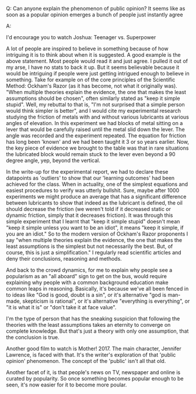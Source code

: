 Q: Can anyone explain the phenomenon of public opinion? It seems like as soon as a popular opinion emerges a bunch of people just instantly agree

A:

I'd encourage you to watch Joshua: Teenager vs. Superpower

A lot of people are inspired to believe in something because of how intriguing it is to think about when it is suggested. A good example is the above statement. Most people would read it and just agree. I pulled it out of my arse, I have no stats to back it up. But it seems believable because it would be intriguing if people were just getting intrigued enough to believe in something. Take for example on of the core principles of the Scientific Method: Ockham's Razor (as it has become, not what it originally was). "When multiple theories explain the evidence, the one that makes the least assumptions should be chosen", often similarly stated as "keep it simple stupid". Well, my rebuttal to that is, "I'm not surprised that a simple person would think simpler is better", and I would cite my experimental research studying the friction of metals with and without various lubricants at various angles of elevation. In this experiment we had blocks of metal sitting on a lever that would be carefully raised until the metal slid down the lever. The angle was recorded and the experiment repeated. The equation for friction has long been 'known' and we had been taught it 3 or so years earlier. Now, the key piece of evidence we brought to the table was that in rare situations the lubricated block would remain stuck to the lever even beyond a 90 degree angle, yep, beyond the vertical.

In the write-up for the experimental report, we had to declare these datapoints as 'outliers' to show that our 'learning outcomes' had been achieved for the class. When in actuality, one of the simplest equations and easiest procedures to verify was utterly bullshit. Sure, maybe after 1000 experiments we might produce an average that has a significant difference between lubricants to show that indeed as the lubricant is defined, the oil should decrease the friction (we weren't told if it decreased static or dynamic friction, simply that it decreases friction). It was through this simple experiment that I learnt that "keep it simple stupid" doesn't mean "keep it simple unless you want to be an idiot", it means "keep it simple, if you are an idiot." So to the modern version of Ockham's Razor proponents I say "when multiple theories explain the evidence, the one that makes the least assumptions is the simplest but not necessarily the best. But, of course, this is just a simplification." I regularly read scientific articles and deny their conclusions, reasoning and methods.

And back to the crowd dynamics, for me to explain why people see a popularism as an "all aboard" sign to get on the bus, would require explaining why people with a common background education make common leaps in reasoning. Basically, it's because we've all been fenced in to ideas like "God is good, doubt is a sin", or it's alternative "god is man-made, skepticism is rational", or it's alternative "everything is everything", or "it is what it is" or "don't take it at face value".

I'm the type of person that has the sneaking suspicion that following the theories with the least assumptions takes an eternity to converge on complete knowledge. But that's just a theory with only one assumption, that the conclusion is true.

 

Another good film to watch is Mother! 2017. The main character, Jennifer Lawrence, is faced with that. It's the writer's exploration of that 'public opinion' phenomenon. The concept of the 'public' isn't all that old.

Another facet of it, is that people's news on TV, newspaper and online is curated by popularity. So once something becomes popular enough to be seen, it's now easier for it to become more poular.